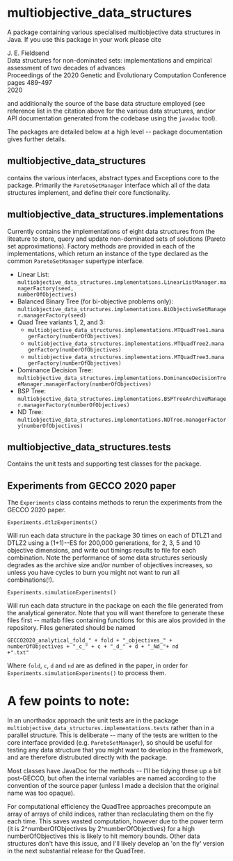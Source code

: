 # multiobjective_data_structures

<p>A package containing various specialised multiobjective data structures in Java. If you use this package in your work please cite</p>

<p>J. E. Fieldsend</br>
Data structures for non-dominated sets: implementations and empirical assessment of two decades of advances</br>
Proceedings of the 2020 Genetic and Evolutionary Computation Conference</br>
pages 489-497</br>
2020</p>

<p>and additionally the source of the base data structure employed (see reference list in the citation above for the various data structures, and/or API documentation generated from the codebase using the <code>javadoc</code> tool).</p>

<p>The packages are detailed below at a high level -- package documentation gives further details.</p>

## multiobjective_data_structures

<p>contains the various interfaces, abstract types and Exceptions core to the package. Primarily the <code>ParetoSetManager</code> interface which all of the data structures implement, and define their core functionality.</p>

## multiobjective_data_structures.implementations
 
<p>Currently contains the implementations of eight data structures from the liteature to store, query and update non-dominated sets of solutions (Pareto set approximations). Factory methods are provided in each of the implementations, which return an instance of the type declared as the common <code>ParetoSetManager</code> supertype interface.</p>
 
* Linear List: <code>multiobjective_data_structures.implementations.LinearListManager.managerFactory(seed, numberOfObjectives)</code>
* Balanced Binary Tree (for bi-objective problems only): <code>multiobjective_data_structures.implementations.BiObjectiveSetManager.managerFactory(seed)</code>
* Quad Tree variants 1, 2, and 3: 
  * <code>multiobjective_data_structures.implementations.MTQuadTree1.managerFactory(numberOfObjectives)</code>
  * <code>multiobjective_data_structures.implementations.MTQuadTree2.managerFactory(numberOfObjectives)</code>
  * <code>multiobjective_data_structures.implementations.MTQuadTree3.managerFactory(numberOfObjectives)</code>
* Dominance Decision Tree: <code>multiobjective_data_structures.implementations.DominanceDecisionTreeManager.managerFactory(numberOfObjectives)</code>
* BSP Tree: <code>multiobjective_data_structures.implementations.BSPTreeArchiveManager.managerFactory(numberOfObjectives)</code>
* ND Tree: <code>multiobjective_data_structures.implementations.NDTree.managerFactory(numberOfObjectives)</code>

## multiobjective_data_structures.tests

<p>Contains the unit tests and supporting test classes for the package.</p>

## Experiments from GECCO 2020 paper

<p>The <code>Experiments</code> class contains methods to rerun the experiments from the GECCO 2020 paper.</p>

  <code>Experiments.dtlzExperiments()</code>

<p>Will run each data structure in the package 30 times on each of DTLZ1 and DTLZ2 using a (1+1)--ES for 200,000 generations, for 2, 3, 5 and 10 objective dimensions, and write out timings results to file for each combination. Note the performance of some data structures seriously degrades as the archive size and/or number of objectives increases, so unless you have cycles to burn you might not want to run all combinations(!).</p>

  <code>Experiments.simulationExperiments()</code>

<p>Will run each data structure in the package on each the file generated from the analytical generator. Note that you will want therefore to generate these files first -- matlab files containing functions for this are alos provided in the repository. Files generated should be named </p>

  <code>GECCO2020_analytical_fold_" + fold + "\_objectives\_" + numberOfObjectives + "\_c\_" + c + "\_d\_" + d + "\_Nd\_"+ nd +".txt"</code>

<p>Where <code>fold</code>, <code>c</code>, <code>d</code> and <code>nd</code> are as defined in the paper, in order for <code>Experiments.simulationExperiments()</code> to process them.</p>

# A few points to note:

<p>In an unorthadox approach the unit tests are in the package  <code>multiobjective_data_structures.implementations.tests</code> rather than in a parallel structure. This is deliberate -- many of the tests are written to the core interface provided (e.g. <code>ParetoSetManager</code>), so should be useful for testing any data structure that you might want to develop in the framework, and are therefore distrubuted directly with the package.</p>

<p>Most classes have JavaDoc for the methods -- I'll be tidying these up a bit post-GECCO, but often the internal variables are named according to the convention of the source paper (unless I made a decision that the original name was too opaque).</p>

<p>For computational efficiency the QuadTree approaches precompute an array of arrays of child indices, rather than reclaculating them on the fly each time. This saves wasted computation, however due to the power term (it is 2^numberOfObjectives by 2^numberOfObjectives) for a high numberOfObjectives this is likely to hit memory bounds. Other data structures don't have this issue, and I'll likely develop an 'on the fly' version in the next substantial release for the QuadTree.</p>





